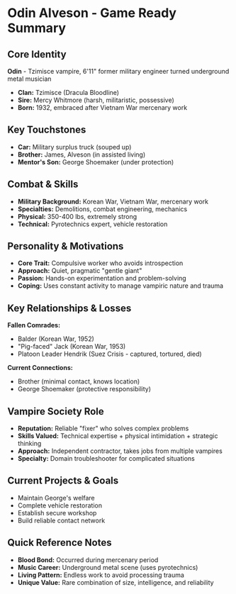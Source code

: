 # Odin Alveson - Game Ready Summary

## Core Identity
**Odin** - Tzimisce vampire, 6'11" former military engineer turned underground metal musician
- **Clan:** Tzimisce (Dracula Bloodline)  
- **Sire:** Mercy Whitmore (harsh, militaristic, possessive)
- **Born:** 1932, embraced after Vietnam War mercenary work

## Key Touchstones
- **Car:** Military surplus truck (souped up)
- **Brother:** James, Alveson (in assisted living)
- **Mentor's Son:** George Shoemaker (under protection)

## Combat & Skills
- **Military Background:** Korean War, Vietnam War, mercenary work
- **Specialties:** Demolitions, combat engineering, mechanics
- **Physical:** 350-400 lbs, extremely strong
- **Technical:** Pyrotechnics expert, vehicle restoration

## Personality & Motivations
- **Core Trait:** Compulsive worker who avoids introspection
- **Approach:** Quiet, pragmatic "gentle giant"
- **Passion:** Hands-on experimentation and problem-solving
- **Coping:** Uses constant activity to manage vampiric nature and trauma

## Key Relationships & Losses
**Fallen Comrades:**
- Balder (Korean War, 1952)
- "Pig-faced" Jack (Korean War, 1953) 
- Platoon Leader Hendrik (Suez Crisis - captured, tortured, died)

**Current Connections:**
- Brother (minimal contact, knows location)
- George Shoemaker (protective responsibility)

## Vampire Society Role
- **Reputation:** Reliable "fixer" who solves complex problems
- **Skills Valued:** Technical expertise + physical intimidation + strategic thinking
- **Approach:** Independent contractor, takes jobs from multiple vampires
- **Specialty:** Domain troubleshooter for complicated situations

## Current Projects & Goals
- Maintain George's welfare
- Complete vehicle restoration 
- Establish secure workshop
- Build reliable contact network

## Quick Reference Notes
- **Blood Bond:** Occurred during mercenary period
- **Music Career:** Underground metal scene (uses pyrotechnics)
- **Living Pattern:** Endless work to avoid processing trauma
- **Unique Value:** Rare combination of size, intelligence, and reliability